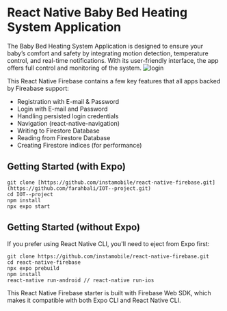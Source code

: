 # React Native Baby Bed Heating System Application

The Baby Bed Heating System Application is designed to ensure 
your baby’s comfort and safety by integrating motion detection, 
temperature control, and real-time notifications. With its 
user-friendly interface, the app offers full control and monitoring 
of the system. 
![login](https://github.com/user-attachments/assets/743f2e56-70ed-498c-b7a7-63da98cfdc6c)




This React Native Firebase contains a few key features that all apps backed by Fireabase support:

* Registration with E-mail & Password
* Login with E-mail and Password
* Handling persisted login credentials
* Navigation (react-native-navigation)
* Writing to Firestore Database
* Reading from Firestore Database
* Creating Firestore indices (for performance)

## Getting Started (with Expo)

```
git clone [https://github.com/instamobile/react-native-firebase.git](https://github.com/farahbali/IOT--project.git)
cd IOT--project
npm install
npx expo start
```

## Getting Started (without Expo)

If you prefer using React Native CLI, you'll need to eject from Expo first:

```
git clone https://github.com/instamobile/react-native-firebase.git
cd react-native-firebase
npx expo prebuild
npm install
react-native run-android // react-native run-ios
```

This React Native Firebase starter is built with Firebase Web SDK, which makes it compatible with both Expo CLI and React Native CLI.
